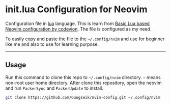 # init.lua Configuration for Neovim

Configuration file in [lua](https://www.lua.org/) language. This is learn from [Basic Lua based Neovim configuration by codevion](https://www.youtube.com/watch?v=ppMX4LHIuy4). The file is configured as my need.

To easily copy and paste the file to the `~/.config/nvim` and use for beginner like me and also to use for learning purpose.

---
## Usage

Run this command to clone this repo to `~/.config/nvim` directory. `~` means non-root user home directory.
After clone this repository, open the neovim and run `PackerSync` and `PackerUpdate` to install.


```bash
git clone https://github.com/Oungseik/nvim-config.git ~/.config/nvim
```
